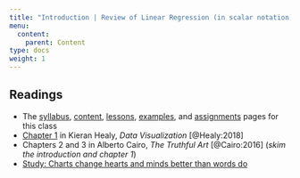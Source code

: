 ```yaml
---
title: "Introduction | Review of Linear Regression (in scalar notation) and Matrix Algebra"
menu:
  content:
    parent: Content
type: docs
weight: 1
---
```


## Readings

- The [syllabus](/syllabus/), [content](/content/), [lessons](/lesson/), [examples](/example/), and [assignments](/assigment/) pages for this class
- <i class="fas fa-book"></i> [Chapter 1](http://socviz.co/lookatdata.html) in Kieran Healy, *Data Visualization* [@Healy:2018]
- <i class="fas fa-book"></i> Chapters 2 and 3 in Alberto Cairo, *The Truthful Art* [@Cairo:2016] (*skim the introduction and chapter 1*)
- <i class="fas fa-external-link-square-alt"></i> [Study: Charts change hearts and minds better than words do](https://www.washingtonpost.com/news/wonk/wp/2018/06/15/study-charts-change-hearts-and-minds-better-than-words-do/?utm_term=.4474599c0d5e)

